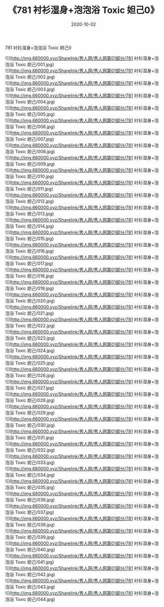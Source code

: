 ﻿---
layout: post
title:  《781 衬衫湿身+泡泡浴 Toxic 妲己0》
date:   2020-10-02
img: http://img.660000.xyz/Sharelink/秀人网/秀人网第01部分/781 衬衫湿身+泡泡浴 Toxic 妲己0/000.jpg
categories: [美女, 清纯, 唯美]
---

781 衬衫湿身+泡泡浴 Toxic 妲己0

  ![](http://img.660000.xyz/Sharelink/秀人网/秀人网第01部分/781 衬衫湿身+泡泡浴 Toxic 妲己/001.jpg) <br> ![](http://img.660000.xyz/Sharelink/秀人网/秀人网第01部分/781 衬衫湿身+泡泡浴 Toxic 妲己/002.jpg) <br> ![](http://img.660000.xyz/Sharelink/秀人网/秀人网第01部分/781 衬衫湿身+泡泡浴 Toxic 妲己/003.jpg) <br> ![](http://img.660000.xyz/Sharelink/秀人网/秀人网第01部分/781 衬衫湿身+泡泡浴 Toxic 妲己/004.jpg) <br> ![](http://img.660000.xyz/Sharelink/秀人网/秀人网第01部分/781 衬衫湿身+泡泡浴 Toxic 妲己/005.jpg) <br> ![](http://img.660000.xyz/Sharelink/秀人网/秀人网第01部分/781 衬衫湿身+泡泡浴 Toxic 妲己/006.jpg) <br> ![](http://img.660000.xyz/Sharelink/秀人网/秀人网第01部分/781 衬衫湿身+泡泡浴 Toxic 妲己/007.jpg) <br> ![](http://img.660000.xyz/Sharelink/秀人网/秀人网第01部分/781 衬衫湿身+泡泡浴 Toxic 妲己/008.jpg) <br> ![](http://img.660000.xyz/Sharelink/秀人网/秀人网第01部分/781 衬衫湿身+泡泡浴 Toxic 妲己/009.jpg) <br> ![](http://img.660000.xyz/Sharelink/秀人网/秀人网第01部分/781 衬衫湿身+泡泡浴 Toxic 妲己/010.jpg) <br> ![](http://img.660000.xyz/Sharelink/秀人网/秀人网第01部分/781 衬衫湿身+泡泡浴 Toxic 妲己/011.jpg) <br> ![](http://img.660000.xyz/Sharelink/秀人网/秀人网第01部分/781 衬衫湿身+泡泡浴 Toxic 妲己/012.jpg) <br> ![](http://img.660000.xyz/Sharelink/秀人网/秀人网第01部分/781 衬衫湿身+泡泡浴 Toxic 妲己/013.jpg) <br> ![](http://img.660000.xyz/Sharelink/秀人网/秀人网第01部分/781 衬衫湿身+泡泡浴 Toxic 妲己/014.jpg) <br> ![](http://img.660000.xyz/Sharelink/秀人网/秀人网第01部分/781 衬衫湿身+泡泡浴 Toxic 妲己/015.jpg) <br> ![](http://img.660000.xyz/Sharelink/秀人网/秀人网第01部分/781 衬衫湿身+泡泡浴 Toxic 妲己/016.jpg) <br> ![](http://img.660000.xyz/Sharelink/秀人网/秀人网第01部分/781 衬衫湿身+泡泡浴 Toxic 妲己/017.jpg) <br> ![](http://img.660000.xyz/Sharelink/秀人网/秀人网第01部分/781 衬衫湿身+泡泡浴 Toxic 妲己/018.jpg) <br> ![](http://img.660000.xyz/Sharelink/秀人网/秀人网第01部分/781 衬衫湿身+泡泡浴 Toxic 妲己/019.jpg) <br> ![](http://img.660000.xyz/Sharelink/秀人网/秀人网第01部分/781 衬衫湿身+泡泡浴 Toxic 妲己/020.jpg) <br> ![](http://img.660000.xyz/Sharelink/秀人网/秀人网第01部分/781 衬衫湿身+泡泡浴 Toxic 妲己/021.jpg) <br> ![](http://img.660000.xyz/Sharelink/秀人网/秀人网第01部分/781 衬衫湿身+泡泡浴 Toxic 妲己/022.jpg) <br> ![](http://img.660000.xyz/Sharelink/秀人网/秀人网第01部分/781 衬衫湿身+泡泡浴 Toxic 妲己/023.jpg) <br> ![](http://img.660000.xyz/Sharelink/秀人网/秀人网第01部分/781 衬衫湿身+泡泡浴 Toxic 妲己/024.jpg) <br> ![](http://img.660000.xyz/Sharelink/秀人网/秀人网第01部分/781 衬衫湿身+泡泡浴 Toxic 妲己/025.jpg) <br> ![](http://img.660000.xyz/Sharelink/秀人网/秀人网第01部分/781 衬衫湿身+泡泡浴 Toxic 妲己/026.jpg) <br> ![](http://img.660000.xyz/Sharelink/秀人网/秀人网第01部分/781 衬衫湿身+泡泡浴 Toxic 妲己/027.jpg) <br> ![](http://img.660000.xyz/Sharelink/秀人网/秀人网第01部分/781 衬衫湿身+泡泡浴 Toxic 妲己/028.jpg) <br> ![](http://img.660000.xyz/Sharelink/秀人网/秀人网第01部分/781 衬衫湿身+泡泡浴 Toxic 妲己/029.jpg) <br> ![](http://img.660000.xyz/Sharelink/秀人网/秀人网第01部分/781 衬衫湿身+泡泡浴 Toxic 妲己/030.jpg) <br> ![](http://img.660000.xyz/Sharelink/秀人网/秀人网第01部分/781 衬衫湿身+泡泡浴 Toxic 妲己/031.jpg) <br> ![](http://img.660000.xyz/Sharelink/秀人网/秀人网第01部分/781 衬衫湿身+泡泡浴 Toxic 妲己/032.jpg) <br> ![](http://img.660000.xyz/Sharelink/秀人网/秀人网第01部分/781 衬衫湿身+泡泡浴 Toxic 妲己/033.jpg) <br> ![](http://img.660000.xyz/Sharelink/秀人网/秀人网第01部分/781 衬衫湿身+泡泡浴 Toxic 妲己/034.jpg) <br> ![](http://img.660000.xyz/Sharelink/秀人网/秀人网第01部分/781 衬衫湿身+泡泡浴 Toxic 妲己/035.jpg) <br> ![](http://img.660000.xyz/Sharelink/秀人网/秀人网第01部分/781 衬衫湿身+泡泡浴 Toxic 妲己/036.jpg) <br> ![](http://img.660000.xyz/Sharelink/秀人网/秀人网第01部分/781 衬衫湿身+泡泡浴 Toxic 妲己/037.jpg) <br> ![](http://img.660000.xyz/Sharelink/秀人网/秀人网第01部分/781 衬衫湿身+泡泡浴 Toxic 妲己/038.jpg) <br> ![](http://img.660000.xyz/Sharelink/秀人网/秀人网第01部分/781 衬衫湿身+泡泡浴 Toxic 妲己/039.jpg) <br> ![](http://img.660000.xyz/Sharelink/秀人网/秀人网第01部分/781 衬衫湿身+泡泡浴 Toxic 妲己/040.jpg) <br> ![](http://img.660000.xyz/Sharelink/秀人网/秀人网第01部分/781 衬衫湿身+泡泡浴 Toxic 妲己/041.jpg) <br> ![](http://img.660000.xyz/Sharelink/秀人网/秀人网第01部分/781 衬衫湿身+泡泡浴 Toxic 妲己/042.jpg) <br> ![](http://img.660000.xyz/Sharelink/秀人网/秀人网第01部分/781 衬衫湿身+泡泡浴 Toxic 妲己/043.jpg) <br> ![](http://img.660000.xyz/Sharelink/秀人网/秀人网第01部分/781 衬衫湿身+泡泡浴 Toxic 妲己/044.jpg) <br>